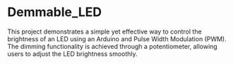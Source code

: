 # Demmable_LED
This project demonstrates a simple yet effective way to control the brightness of an LED using an Arduino and Pulse Width Modulation (PWM). The dimming functionality is achieved through a potentiometer, allowing users to adjust the LED brightness smoothly.
